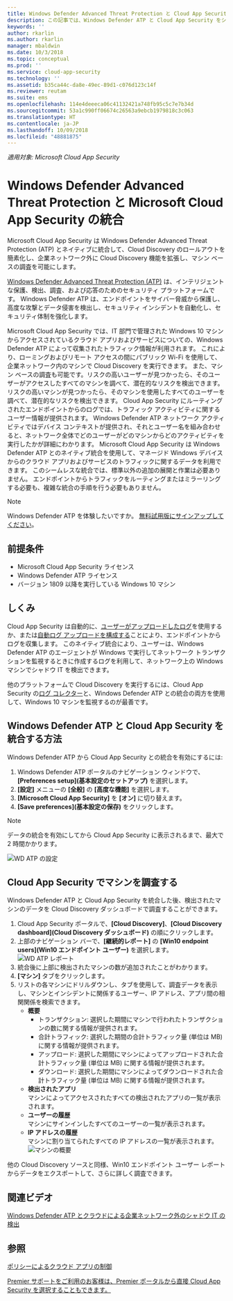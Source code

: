```yaml
---
title: Windows Defender Advanced Threat Protection と Cloud App Security を統合する | Microsoft Docs
description: この記事では、Windows Defender ATP と Cloud App Security をシームレスに統合してシャドウ IT とリスク管理の可視性を高める方法について説明します。
keywords: ''
author: rkarlin
ms.author: rkarlin
manager: mbaldwin
ms.date: 10/3/2018
ms.topic: conceptual
ms.prod: ''
ms.service: cloud-app-security
ms.technology: ''
ms.assetid: b35ca44c-da8e-49ec-89d1-c076d123c14f
ms.reviewer: reutam
ms.suite: ems
ms.openlocfilehash: 114e4deeeca06c41132421a748fb95c5c7e7b34d
ms.sourcegitcommit: 53a1c990ff06674c26563a9ebcb1979818c3c063
ms.translationtype: HT
ms.contentlocale: ja-JP
ms.lasthandoff: 10/09/2018
ms.locfileid: "48881875"
---
```

*適用対象: Microsoft Cloud App Security*


# <a name="windows-defender-advanced-threat-protection-integration-with-microsoft-cloud-app-security"></a>Windows Defender Advanced Threat Protection と Microsoft Cloud App Security の統合

Microsoft Cloud App Security は Windows Defender Advanced Threat Protection (ATP) とネイティブに統合して、Cloud Discovery のロールアウトを簡素化し、企業ネットワーク外に Cloud Discovery 機能を拡張し、マシン ベースの調査を可能にします。 

[Windows Defender Advanced Threat Protection (ATP)](https://docs.microsoft.com/windows/security/threat-protection/windows-defender-atp/windows-defender-advanced-threat-protection) は、インテリジェントな保護、検出、調査、および応答のためのセキュリティ プラットフォームです。 Windows Defender ATP は、エンドポイントをサイバー脅威から保護し、高度な攻撃とデータ侵害を検出し、セキュリティ インシデントを自動化し、セキュリティ体制を強化します。

Microsoft Cloud App Security では、IT 部門で管理された Windows 10 マシンからアクセスされているクラウド アプリおよびサービスについての、Windows Defender ATP によって収集されたトラフィック情報が利用されます。 これにより、ローミングおよびリモート アクセスの間にパブリック Wi-Fi を使用して、企業ネットワーク内のマシンで Cloud Discovery を実行できます。 また、マシン ベースの調査も可能です。リスクの高いユーザーが見つかったら、そのユーザーがアクセスしたすべてのマシンを調べて、潜在的なリスクを検出できます。リスクの高いマシンが見つかったら、そのマシンを使用したすべてのユーザーを調べて、潜在的なリスクを検出できます。 Cloud App Security にルーティングされたエンドポイントからのログでは、トラフィック アクティビティに関するユーザー情報が提供されます。 Windows Defender ATP ネットワーク アクティビティではデバイス コンテキストが提供され、それとユーザー名を組み合わせると、ネットワーク全体でどのユーザーがどのマシンからどのアクティビティを実行したかが詳細にわかります。 Microsoft Cloud App Security は Windows Defender ATP とのネイティブ統合を使用して、マネージド Windows デバイスからのクラウド アプリおよびサービスのトラフィックに関するデータを利用できます。 このシームレスな統合では、標準以外の追加の展開と作業は必要ありません。 エンドポイントからトラフィックをルーティングまたはミラーリングする必要も、複雑な統合の手順を行う必要もありません。

> [!NOTE]
> Windows Defender ATP を体験したいですか。 [無料試用版にサインアップしてください](https://www.microsoft.com/WindowsForBusiness/windows-atp?ocid=docs-wdatp-assignaccess-abovefoldlink)。
>


## <a name="prerequisites"></a>前提条件

- Microsoft Cloud App Security ライセンス
- Windows Defender ATP ライセンス
- バージョン 1809 以降を実行している Windows 10 マシン


## <a name="how-it-works"></a>しくみ

Cloud App Security は自動的に、[ユーザーがアップロードしたログ](create-snapshot-cloud-discovery-reports.md)を使用するか、または[自動ログ アップロードを構成する](discovery-docker.md)ことにより、エンドポイントからログを収集します。 このネイティブ統合により、ユーザーは、Windows Defender ATP のエージェントが Windows で実行してネットワーク トランザクションを監視するときに作成するログを利用して、ネットワーク上の Windows マシンでシャドウ IT を検出できます。 

他のプラットフォームで Cloud Discovery を実行するには、Cloud App Security の[ログ コレクター](discovery-docker.md)と、Windows Defender ATP との統合の両方を使用して、Windows 10 マシンを監視するのが最善です。


## <a name="how-to-integrate-windows-defender-atp-with-cloud-app-security"></a>Windows Defender ATP と Cloud App Security を統合する方法

Windows Defender ATP から Cloud App Security との統合を有効にするには:

1. Windows Defender ATP ポータルのナビゲーション ウィンドウで、**[Preferences setup]\(基本設定のセットアップ\)** を選択します。
2. **[設定]** メニューの **[全般]** の **[高度な機能]** を選択します。
3. **[Microsoft Cloud App Security]** を **[オン]** に切り替えます。
4. **[Save preferences]\(基本設定の保存\)** をクリックします。

>[!NOTE]
> データの統合を有効にしてから Cloud App Security に表示されるまで、最大で 2 時間かかります。
>

   ![WD ATP の設定](./media/wdatp-settings.png)

## <a name="investigate-machines-in-cloud-app-security"></a>Cloud App Security でマシンを調査する

Windows Defender ATP と Cloud App Security を統合した後、検出されたマシンのデータを Cloud Discovery ダッシュボードで調査することができます。

1. Cloud App Security ポータルで、**[Cloud Discovery]**、**[Cloud Discovery dashboard]\(Cloud Discovery ダッシュボード\)** の順にクリックします。
2. 上部のナビゲーション バーで、**[継続的レポート]** の **[Win10 endpoint users]\(Win10 エンドポイント ユーザー\)** を選択します。
  ![WD ATP レポート](./media/win10-dashboard-report.png)
4. 統合後に上部に検出されたマシンの数が追加されたことがわかります。
5. **[マシン]** タブをクリックします。
6. リストの各マシンにドリルダウンし、タブを使用して、調査データを表示し、マシンとインシデントに関係するユーザー、IP アドレス、アプリ間の相関関係を検索できます。
   - **概要**
      - トランザクション: 選択した期間にマシンで行われたトランザクションの数に関する情報が提供されます。
      - 合計トラフィック: 選択した期間の合計トラフィック量 (単位は MB) に関する情報が提供されます。
     - アップロード: 選択した期間にマシンによってアップロードされた合計トラフィック量 (単位は MB) に関する情報が提供されます。
     - ダウンロード: 選択した期間にマシンによってダウンロードされた合計トラフィック量 (単位は MB) に関する情報が提供されます。
   - **検出されたアプリ**<br>
  マシンによってアクセスされたすべての検出されたアプリの一覧が表示されます。
   - **ユーザーの履歴**<br>
    マシンにサインインしたすべてのユーザーの一覧が表示されます。
   - **IP アドレスの履歴**<br>
    マシンに割り当てられたすべての IP アドレスの一覧が表示されます。
 ![マシンの概要](./media/machines-overview.png)
 

他の Cloud Discovery ソースと同様、Win10 エンドポイント ユーザー レポートからデータをエクスポートして、さらに詳しく調査できます。 


## <a name="related-videos"></a>関連ビデオ  
[Windows Defender ATP とクラウドによる企業ネットワーク外のシャドウ IT の検出](https://www.youtube.com/watch?v=f8hbvbY1Hnc)  

## <a name="see-also"></a>参照  
[ポリシーによるクラウド アプリの制御](control-cloud-apps-with-policies.md)   

[Premier サポートをご利用のお客様は、Premier ポータルから直接 Cloud App Security を選択することもできます。](https://premier.microsoft.com/)  
  
